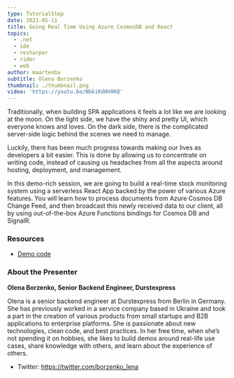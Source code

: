 ```yaml
---
type: TutorialStep
date: 2021-05-11
title: Going Real Time Using Azure CosmosDB and React
topics:
  - .net
  - ide
  - resharper
  - rider
  - web
author: maartenba
subtitle: Olena Borzenko
thumbnail: ./thumbnail.png
video: 'https://youtu.be/NbkiKdHV0KQ'
---
```


Traditionally, when building SPA applications it feels a lot like we are looking at the moon. On the light side, we have the shiny and pretty UI, which everyone knows and loves. On the dark side, there is the complicated server-side logic behind the scenes we need to manage.

Luckily, there has been much progress towards making our lives as developers a bit easier. This is done by allowing us to concentrate on writing code, instead of causing us headaches from all the aspects around hosting, deployment, and management.

In this demo-rich session, we are going to build a real-time stock monitoring system using a serverless React App backed by the power of various Azure features. You will learn how to process documents from Azure Cosmos DB Change Feed, and then broadcast this newly received data to our client, all by using out-of-the-box Azure Functions bindings for Cosmos DB and SignalR.

### Resources

* [Demo code](https://github.com/OlenaBorzenko/Demos/tree/main/GoingRealTimeWithSignalR)

### About the Presenter

**Olena Borzenko, Senior Backend Engineer, Durstexpress**

Olena is a senior backend engineer at Durstexpress from Berlin in Germany.
She has previously worked in a service company based in Ukraine and took a part in the creation of various products from small startups and B2B applications to enterprise platforms.
She is passionate about new technologies, clean code, and best practices.
In her free time, when she’s not spending it on hobbies, she likes to build demos around real-life use cases, share knowledge with others, and learn about the experience of others.

* Twitter: <https://twitter.com/borzenko_lena>
